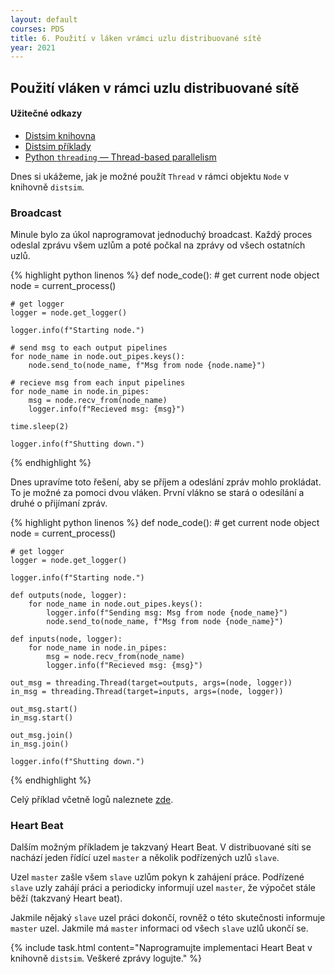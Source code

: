 ```yaml
---
layout: default
courses: PDS
title: 6. Použití v láken vrámci uzlu distribuované sítě
year: 2021
---
```



## Použití vláken v rámci uzlu distribuované sítě

#### Užitečné odkazy
* [Distsim knihovna](https://github.com/mikulatomas/distsim)
* [Distsim příklady](https://github.com/mikulatomas/distsim/tree/master/examples)
* [Python `threading` — Thread-based parallelism](https://docs.python.org/3/library/threading.html)

Dnes si ukážeme, jak je možné použít ```Thread``` v rámci objektu ```Node``` v knihovně ```distsim```.

### Broadcast
Minule bylo za úkol naprogramovat jednoduchý broadcast. Každý proces odeslal zprávu všem uzlům a poté počkal na zprávy od všech ostatních uzlů.

{% highlight python linenos %}
def node_code():
    # get current node object
    node = current_process()

    # get logger
    logger = node.get_logger()

    logger.info(f"Starting node.")

    # send msg to each output pipelines
    for node_name in node.out_pipes.keys():
        node.send_to(node_name, f"Msg from node {node.name}")

    # recieve msg from each input pipelines
    for node_name in node.in_pipes:
        msg = node.recv_from(node_name)
        logger.info(f"Recieved msg: {msg}")

    time.sleep(2)

    logger.info(f"Shutting down.")
{% endhighlight %}

Dnes upravíme toto řešení, aby se příjem a odeslání zpráv mohlo prokládat. To je možné za pomoci dvou vláken. První vlákno se stará o odesílání a druhé o přijímaní zpráv.

{% highlight python linenos %}
def node_code():
    # get current node object
    node = current_process()

    # get logger
    logger = node.get_logger()

    logger.info(f"Starting node.")

    def outputs(node, logger):
        for node_name in node.out_pipes.keys():
            logger.info(f"Sending msg: Msg from node {node_name}")
            node.send_to(node_name, f"Msg from node {node_name}")

    def inputs(node, logger):
        for node_name in node.in_pipes:
            msg = node.recv_from(node_name)
            logger.info(f"Recieved msg: {msg}")

    out_msg = threading.Thread(target=outputs, args=(node, logger))
    in_msg = threading.Thread(target=inputs, args=(node, logger))

    out_msg.start()
    in_msg.start()

    out_msg.join()
    in_msg.join()

    logger.info(f"Shutting down.")
{% endhighlight %}

Celý příklad včetně logů naleznete [zde](https://github.com/mikulatomas/distsim/tree/master/examples/threads).

### Heart Beat
Dalším možným příkladem je takzvaný Heart Beat. V distribuované síti se nachází jeden řídící uzel ```master``` a několik podřízených uzlů ```slave```.

Uzel ```master``` zašle všem ```slave``` uzlům pokyn k zahájení práce. Podřízené ```slave``` uzly zahájí práci a periodicky informují uzel ```master```, že výpočet stále běží (takzvaný Heart beat).

Jakmile nějaký ```slave``` uzel práci dokončí, rovněž o této skutečnosti informuje ```master``` uzel. Jakmile má ```master``` informaci od všech ```slave``` uzlů ukončí se.

{% include task.html content="Naprogramujte implementaci Heart Beat v knihovně <code>distsim</code>. Veškeré zprávy logujte." %}
